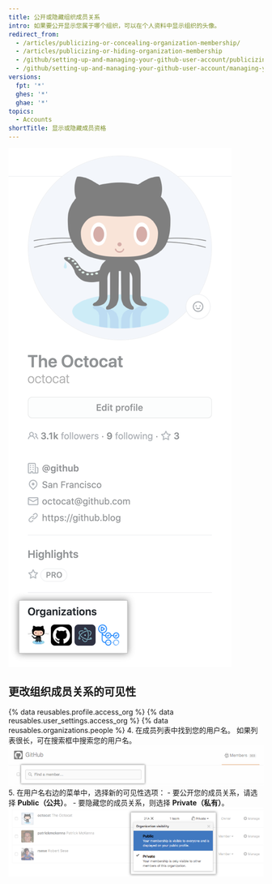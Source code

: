 ```yaml
---
title: 公开或隐藏组织成员关系
intro: 如果要公开显示您属于哪个组织，可以在个人资料中显示组织的头像。
redirect_from:
  - /articles/publicizing-or-concealing-organization-membership/
  - /articles/publicizing-or-hiding-organization-membership
  - /github/setting-up-and-managing-your-github-user-account/publicizing-or-hiding-organization-membership
  - /github/setting-up-and-managing-your-github-user-account/managing-your-membership-in-organizations/publicizing-or-hiding-organization-membership
versions:
  fpt: '*'
  ghes: '*'
  ghae: '*'
topics:
  - Accounts
shortTitle: 显示或隐藏成员资格
---
```


![个人资料组织框](/assets/images/help/profile/profile_orgs_box.png)

## 更改组织成员关系的可见性

{% data reusables.profile.access_org %}
{% data reusables.user_settings.access_org %}
{% data reusables.organizations.people %}
4. 在成员列表中找到您的用户名。 如果列表很长，可在搜索框中搜索您的用户名。 ![组织成员搜索框](/assets/images/help/organizations/member-search-box.png)
5. 在用户名右边的菜单中，选择新的可见性选项：
    - 要公开您的成员关系，请选择 **Public（公共）**。
    - 要隐藏您的成员关系，则选择 **Private（私有）**。 ![组织成员可见性链接](/assets/images/help/organizations/member-visibility-link.png)
